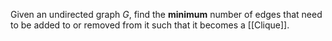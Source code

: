 Given an undirected graph $G$, find the **minimum** number of edges that need to be added to or removed from it such that it becomes a [[Clique]]. 